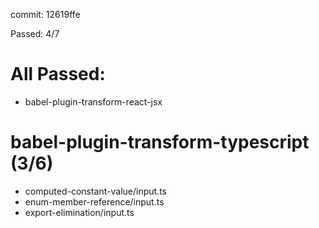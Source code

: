 commit: 12619ffe

Passed: 4/7

# All Passed:
* babel-plugin-transform-react-jsx


# babel-plugin-transform-typescript (3/6)
* computed-constant-value/input.ts
* enum-member-reference/input.ts
* export-elimination/input.ts

